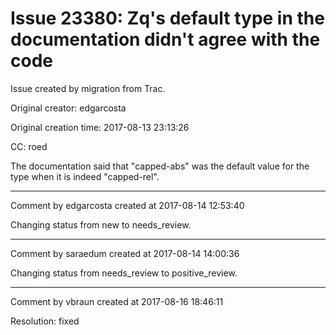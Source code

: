 # Issue 23380: Zq's default type  in the documentation didn't agree with the code

Issue created by migration from Trac.

Original creator: edgarcosta

Original creation time: 2017-08-13 23:13:26

CC:  roed

The documentation said that "capped-abs" was the default value for the type when it is indeed "capped-rel".



---

Comment by edgarcosta created at 2017-08-14 12:53:40

Changing status from new to needs_review.


---

Comment by saraedum created at 2017-08-14 14:00:36

Changing status from needs_review to positive_review.


---

Comment by vbraun created at 2017-08-16 18:46:11

Resolution: fixed
